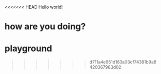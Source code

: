 <<<<<<< HEAD
Hello world!

how are you doing?
=======
playground
==========
>>>>>>> d711a4e651d183a03cf74381b9a8420367983d02
